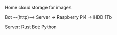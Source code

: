 Home cloud storage for images

Bot --(http)--> Server -> Raspberry Pi4 -> HDD 1Tb

Server: Rust
Bot: Python